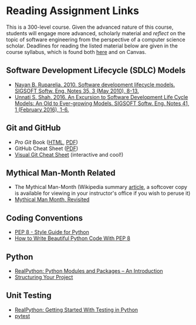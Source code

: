 # Reading Assignment Links

This is a 300-level course.  Given the advanced nature of this course, students will engage more advanced, scholarly material and *reflect* on the topic of software engineering from the perspective of a computer science scholar.  Deadlines for reading the listed material below are given in the course syllabus, which is found both [here](../syllabus/softeng-syl-F19.pdf) and on Canvas.

## Software Development Lifecycle (SDLC) Models

* [Nayan B. Ruparelia. 2010. Software development lifecycle models. SIGSOFT Softw. Eng. Notes 35, 3 (May 2010), 8-13.](p8-ruparelia.pdf)
* [Unnati S. Shah. 2016. An Excursion to Software Development Life Cycle Models: An Old to Ever-growing Models. SIGSOFT Softw. Eng. Notes 41, 1 (February 2016), 1-6.](p36a-shah.pdf)

## Git and GitHub

* _Pro Git_ Book ([HTML](https://git-scm.com/book/en/v2), [PDF](https://github.com/progit/progit2/releases/download/2.1.161/progit.pdf))
* GitHub Cheat Sheet ([PDF](https://github.github.com/training-kit/downloads/github-git-cheat-sheet.pdf))
* [Visual Git Cheat Sheet](http://ndpsoftware.com/git-cheatsheet.html) (interactive and cool!)

## Mythical Man-Month Related

* The Mythical Man-Month (Wikipedia summary [article](https://en.wikipedia.org/wiki/The_Mythical_Man-Month), a softcover copy is available for viewing in your instructor's office if you wish to peruse it)
* [Mythical Man Month, Revisited](http://www.continuousagile.com/unblock/scaling_mythical.html)

## Coding Conventions

* [PEP 8 - Style Guide for Python](https://www.python.org/dev/peps/pep-0008/)
* [How to Write Beautiful Python Code With PEP 8](https://realpython.com/python-pep8/)

## Python

* [RealPython: Python Modules and Packages – An Introduction](https://realpython.com/python-modules-packages/#python-packages)
* [Structuring Your Project](https://docs.python-guide.org/writing/structure/)

## Unit Testing

* [RealPython: Getting Started With Testing in Python](https://realpython.com/python-testing/)
* [pytest](https://docs.pytest.org/en/latest/)
